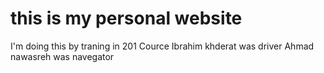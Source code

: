 # this is my personal website 
I'm doing this by traning in 201 Cource 
Ibrahim khderat was driver 
Ahmad nawasreh was navegator 
